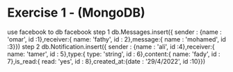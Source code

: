 
# Exercise 1 - (MongoDB)
use facebook
to db facebook
step 1
db.Messages.insert({ sender : {name : 'omar', id :1},receiver:{ name: 'fathy', id : 2},message:{ name : 'mohamed', id :3}})
step 2
db.Notification.insert({ sender : {name : 'ali', id :4},receiver:{ name: 'tamer', id : 5},type:{ type: 'string', id : 6},content:{ name: 'fady', id : 7},is_read:{ read: 'yes', id : 8},created_at:{date : '29/4/2022', id :10}})

# 
